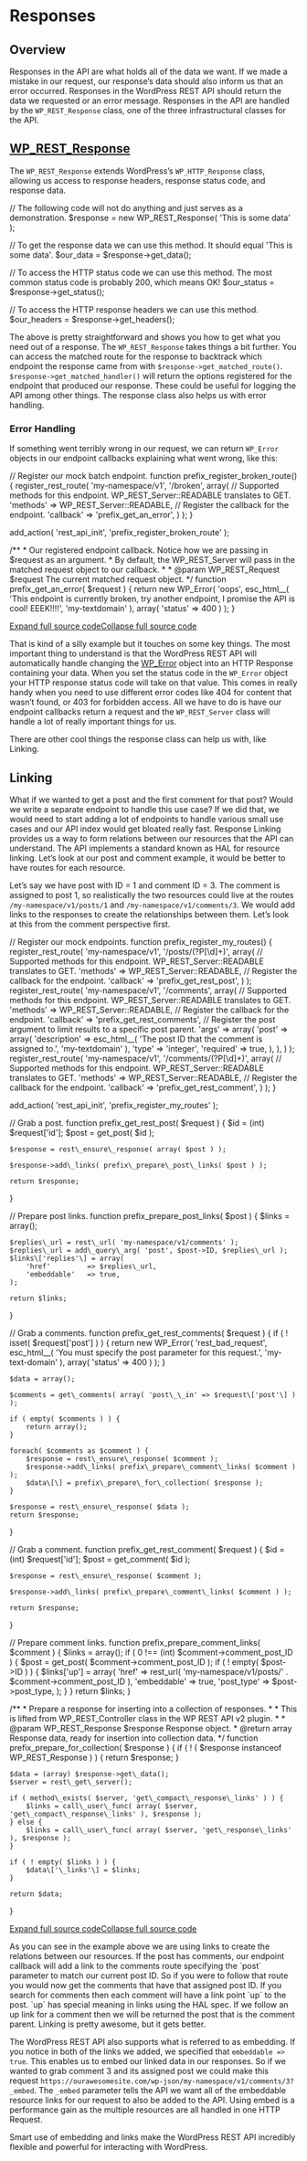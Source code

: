 # Responses

## Overview

Responses in the API are what holds all of the data we want. If we made a mistake in our request, our response’s data should also inform us that an error occurred. Responses in the WordPress REST API should return the data we requested or an error message. Responses in the API are handled by the `WP_REST_Response` class, one of the three infrastructural classes for the API.

## [WP\_REST\_Response](https://developer.wordpress.org/reference/classes/wp_rest_response/)

The `WP_REST_Response` extends WordPress’s `WP_HTTP_Response` class, allowing us access to response headers, response status code, and response data.

// The following code will not do anything and just serves as a demonstration.
$response = new WP\_REST\_Response( 'This is some data' );

// To get the response data we can use this method. It should equal 'This is some data'.
$our\_data = $response->get\_data();

// To access the HTTP status code we can use this method. The most common status code is probably 200, which means OK!
$our\_status = $response->get\_status();

// To access the HTTP response headers we can use this method.
$our\_headers = $response->get\_headers();

The above is pretty straightforward and shows you how to get what you need out of a response. The `WP_REST_Response` takes things a bit further. You can access the matched route for the response to backtrack which endpoint the response came from with `$response->get_matched_route()`. `$response->get_matched_handler()` will return the options registered for the endpoint that produced our response. These could be useful for logging the API among other things. The response class also helps us with error handling.

### Error Handling

If something went terribly wrong in our request, we can return `WP_Error` objects in our endpoint callbacks explaining what went wrong, like this:

// Register our mock batch endpoint.
function prefix\_register\_broken\_route() {
    register\_rest\_route( 'my-namespace/v1', '/broken', array(
        // Supported methods for this endpoint. WP\_REST\_Server::READABLE translates to GET.
        'methods' => WP\_REST\_Server::READABLE,
        // Register the callback for the endpoint.
        'callback' => 'prefix\_get\_an\_error',
    ) );
}

add\_action( 'rest\_api\_init', 'prefix\_register\_broken\_route' );

/\*\*
 \* Our registered endpoint callback. Notice how we are passing in $request as an argument.
 \* By default, the WP\_REST\_Server will pass in the matched request object to our callback.
 \*
 \* @param WP\_REST\_Request $request The current matched request object.
 \*/
function prefix\_get\_an\_error( $request ) {
    return new WP\_Error( 'oops', esc\_html\_\_( 'This endpoint is currently broken, try another endpoint, I promise the API is cool! EEEK!!!!', 'my-textdomain' ), array( 'status' => 400 ) );
}

[Expand full source code](#)[Collapse full source code](#)

That is kind of a silly example but it touches on some key things. The most important thing to understand is that the WordPress REST API will automatically handle changing the [WP\_Error](https://developer.wordpress.org/reference/classes/wp_error/) object into an HTTP Response containing your data. When you set the status code in the `WP_Error` object your HTTP response status code will take on that value. This comes in really handy when you need to use different error codes like 404 for content that wasn’t found, or 403 for forbidden access. All we have to do is have our endpoint callbacks return a request and the `WP_REST_Server` class will handle a lot of really important things for us.

There are other cool things the response class can help us with, like Linking.

## Linking

What if we wanted to get a post and the first comment for that post? Would we write a separate endpoint to handle this use case? If we did that, we would need to start adding a lot of endpoints to handle various small use cases and our API index would get bloated really fast. Response Linking provides us a way to form relations between our resources that the API can understand. The API implements a standard known as HAL for resource linking. Let’s look at our post and comment example, it would be better to have routes for each resource.

Let’s say we have post with ID = 1 and comment ID = 3. The comment is assigned to post 1, so realistically the two resources could live at the routes `/my-namespace/v1/posts/1` and `/my-namespace/v1/comments/3`. We would add links to the responses to create the relationships between them. Let’s look at this from the comment perspective first.

// Register our mock endpoints.
function prefix\_register\_my\_routes() {
    register\_rest\_route( 'my-namespace/v1', '/posts/(?P<id>\[\\d\]+)', array(
        // Supported methods for this endpoint. WP\_REST\_Server::READABLE translates to GET.
        'methods' => WP\_REST\_Server::READABLE,
        // Register the callback for the endpoint.
        'callback' => 'prefix\_get\_rest\_post',
    ) );
    register\_rest\_route( 'my-namespace/v1', '/comments', array(
        // Supported methods for this endpoint. WP\_REST\_Server::READABLE translates to GET.
        'methods' => WP\_REST\_Server::READABLE,
        // Register the callback for the endpoint.
        'callback' => 'prefix\_get\_rest\_comments',
        // Register the post argument to limit results to a specific post parent.
        'args' => array(
            'post' => array(
                'description' => esc\_html\_\_( 'The post ID that the comment is assigned to.', 'my-textdomain' ),
                'type'        => 'integer',
                'required'    => true,
            ),
        ),
    ) );
    register\_rest\_route( 'my-namespace/v1', '/comments/(?P<id>\[\\d\]+)', array(
        // Supported methods for this endpoint. WP\_REST\_Server::READABLE translates to GET.
        'methods' => WP\_REST\_Server::READABLE,
        // Register the callback for the endpoint.
        'callback' => 'prefix\_get\_rest\_comment',
    ) );
}

add\_action( 'rest\_api\_init', 'prefix\_register\_my\_routes' );

// Grab a post.
function prefix\_get\_rest\_post( $request ) {
    $id = (int) $request\['id'\];
    $post = get\_post( $id );

    $response = rest\_ensure\_response( array( $post ) );

    $response->add\_links( prefix\_prepare\_post\_links( $post ) );

    return $response;
}

// Prepare post links.
function prefix\_prepare\_post\_links( $post ) {
    $links = array();

    $replies\_url = rest\_url( 'my-namespace/v1/comments' );
    $replies\_url = add\_query\_arg( 'post', $post->ID, $replies\_url );
    $links\['replies'\] = array(
		'href'         => $replies\_url,
		'embeddable'   => true,
    );

    return $links;
}

// Grab a comments.
function prefix\_get\_rest\_comments( $request ) {
    if ( ! isset( $request\['post'\] ) ) {
        return new WP\_Error( 'rest\_bad\_request', esc\_html\_\_( 'You must specify the post parameter for this request.', 'my-text-domain' ), array( 'status' => 400 ) );
    }

    $data = array();

    $comments = get\_comments( array( 'post\_\_in' => $request\['post'\] ) );

    if ( empty( $comments ) ) {
        return array();
    }

    foreach( $comments as $comment ) {
        $response = rest\_ensure\_response( $comment );
        $response->add\_links( prefix\_prepare\_comment\_links( $comment ) );
        $data\[\] = prefix\_prepare\_for\_collection( $response );
    }

    $response = rest\_ensure\_response( $data );
    return $response;
}

// Grab a comment.
function prefix\_get\_rest\_comment( $request ) {
    $id = (int) $request\['id'\];
    $post = get\_comment( $id );

    $response = rest\_ensure\_response( $comment );

    $response->add\_links( prefix\_prepare\_comment\_links( $comment ) );

    return $response;
}

// Prepare comment links.
function prefix\_prepare\_comment\_links( $comment ) {
    $links = array();
    if ( 0 !== (int) $comment->comment\_post\_ID ) {
        $post = get\_post( $comment->comment\_post\_ID );
        if ( ! empty( $post->ID ) ) {
        $links\['up'\] = array(
                'href'       => rest\_url( 'my-namespace/v1/posts/' . $comment->comment\_post\_ID ),
                'embeddable' => true,
                'post\_type'  => $post->post\_type,
            );
        }
    }
    return $links;
}

/\*\*
 \* Prepare a response for inserting into a collection of responses.
 \*
 \* This is lifted from WP\_REST\_Controller class in the WP REST API v2 plugin.
 \*
 \* @param WP\_REST\_Response $response Response object.
 \* @return array Response data, ready for insertion into collection data.
 \*/
function prefix\_prepare\_for\_collection( $response ) {
	if ( ! ( $response instanceof WP\_REST\_Response ) ) {
		return $response;
	}

	$data = (array) $response->get\_data();
	$server = rest\_get\_server();

	if ( method\_exists( $server, 'get\_compact\_response\_links' ) ) {
		$links = call\_user\_func( array( $server, 'get\_compact\_response\_links' ), $response );
	} else {
		$links = call\_user\_func( array( $server, 'get\_response\_links' ), $response );
	}

	if ( ! empty( $links ) ) {
		$data\['\_links'\] = $links;
	}

	return $data;
}

[Expand full source code](#)[Collapse full source code](#)

As you can see in the example above we are using links to create the relations between our resources. If the post has comments, our endpoint callback will add a link to the comments route specifying the \`post\` parameter to match our current post ID. So if you were to follow that route you would now get the comments that have that assigned post ID. If you search for comments then each comment will have a link point \`up\` to the post. \`up\` has special meaning in links using the HAL spec. If we follow an up link for a comment then we will be returned the post that is the comment parent. Linking is pretty awesome, but it gets better.

The WordPress REST API also supports what is referred to as embedding. If you notice in both of the links we added, we specified that `embeddable => true`. This enables us to embed our linked data in our responses. So if we wanted to grab comment 3 and its assigned post we could make this request `https://ourawesomesite.com/wp-json/my-namespace/v1/comments/3?_embed`. The `_embed` parameter tells the API we want all of the embeddable resource links for our request to also be added to the API. Using embed is a performance gain as the multiple resources are all handled in one HTTP Request.

Smart use of embedding and links make the WordPress REST API incredibly flexible and powerful for interacting with WordPress.